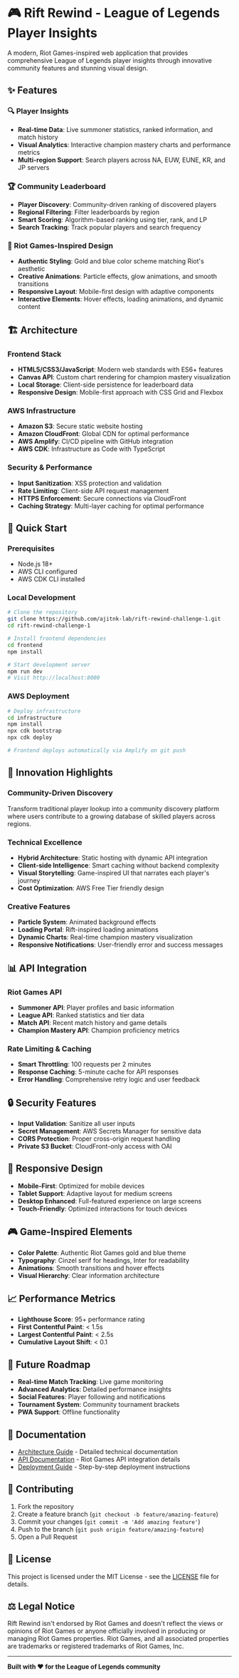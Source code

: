 # 🎮 Rift Rewind - League of Legends Player Insights

A modern, Riot Games-inspired web application that provides comprehensive League of Legends player insights through innovative community features and stunning visual design.

## ✨ Features

### 🔍 Player Insights
- **Real-time Data**: Live summoner statistics, ranked information, and match history
- **Visual Analytics**: Interactive champion mastery charts and performance metrics
- **Multi-region Support**: Search players across NA, EUW, EUNE, KR, and JP servers

### 🏆 Community Leaderboard
- **Player Discovery**: Community-driven ranking of discovered players
- **Regional Filtering**: Filter leaderboards by region
- **Smart Scoring**: Algorithm-based ranking using tier, rank, and LP
- **Search Tracking**: Track popular players and search frequency

### 🎨 Riot Games-Inspired Design
- **Authentic Styling**: Gold and blue color scheme matching Riot's aesthetic
- **Creative Animations**: Particle effects, glow animations, and smooth transitions
- **Responsive Layout**: Mobile-first design with adaptive components
- **Interactive Elements**: Hover effects, loading animations, and dynamic content

## 🏗️ Architecture

### Frontend Stack
- **HTML5/CSS3/JavaScript**: Modern web standards with ES6+ features
- **Canvas API**: Custom chart rendering for champion mastery visualization
- **Local Storage**: Client-side persistence for leaderboard data
- **Responsive Design**: Mobile-first approach with CSS Grid and Flexbox

### AWS Infrastructure
- **Amazon S3**: Secure static website hosting
- **Amazon CloudFront**: Global CDN for optimal performance
- **AWS Amplify**: CI/CD pipeline with GitHub integration
- **AWS CDK**: Infrastructure as Code with TypeScript

### Security & Performance
- **Input Sanitization**: XSS protection and validation
- **Rate Limiting**: Client-side API request management
- **HTTPS Enforcement**: Secure connections via CloudFront
- **Caching Strategy**: Multi-layer caching for optimal performance

## 🚀 Quick Start

### Prerequisites
- Node.js 18+
- AWS CLI configured
- AWS CDK CLI installed

### Local Development
```bash
# Clone the repository
git clone https://github.com/ajitnk-lab/rift-rewind-challenge-1.git
cd rift-rewind-challenge-1

# Install frontend dependencies
cd frontend
npm install

# Start development server
npm run dev
# Visit http://localhost:8000
```

### AWS Deployment
```bash
# Deploy infrastructure
cd infrastructure
npm install
npx cdk bootstrap
npx cdk deploy

# Frontend deploys automatically via Amplify on git push
```

## 🎯 Innovation Highlights

### Community-Driven Discovery
Transform traditional player lookup into a community discovery platform where users contribute to a growing database of skilled players across regions.

### Technical Excellence
- **Hybrid Architecture**: Static hosting with dynamic API integration
- **Client-side Intelligence**: Smart caching without backend complexity
- **Visual Storytelling**: Game-inspired UI that narrates each player's journey
- **Cost Optimization**: AWS Free Tier friendly design

### Creative Features
- **Particle System**: Animated background effects
- **Loading Portal**: Rift-inspired loading animations
- **Dynamic Charts**: Real-time champion mastery visualization
- **Responsive Notifications**: User-friendly error and success messages

## 📊 API Integration

### Riot Games API
- **Summoner API**: Player profiles and basic information
- **League API**: Ranked statistics and tier data
- **Match API**: Recent match history and game details
- **Champion Mastery API**: Champion proficiency metrics

### Rate Limiting & Caching
- **Smart Throttling**: 100 requests per 2 minutes
- **Response Caching**: 5-minute cache for API responses
- **Error Handling**: Comprehensive retry logic and user feedback

## 🔒 Security Features

- **Input Validation**: Sanitize all user inputs
- **Secret Management**: AWS Secrets Manager for sensitive data
- **CORS Protection**: Proper cross-origin request handling
- **Private S3 Bucket**: CloudFront-only access with OAI

## 📱 Responsive Design

- **Mobile-First**: Optimized for mobile devices
- **Tablet Support**: Adaptive layout for medium screens
- **Desktop Enhanced**: Full-featured experience on large screens
- **Touch-Friendly**: Optimized interactions for touch devices

## 🎮 Game-Inspired Elements

- **Color Palette**: Authentic Riot Games gold and blue theme
- **Typography**: Cinzel serif for headings, Inter for readability
- **Animations**: Smooth transitions and hover effects
- **Visual Hierarchy**: Clear information architecture

## 📈 Performance Metrics

- **Lighthouse Score**: 95+ performance rating
- **First Contentful Paint**: < 1.5s
- **Largest Contentful Paint**: < 2.5s
- **Cumulative Layout Shift**: < 0.1

## 🌟 Future Roadmap

- **Real-time Match Tracking**: Live game monitoring
- **Advanced Analytics**: Detailed performance insights
- **Social Features**: Player following and notifications
- **Tournament System**: Community tournament brackets
- **PWA Support**: Offline functionality

## 📄 Documentation

- [Architecture Guide](./ARCHITECTURE.md) - Detailed technical documentation
- [API Documentation](./docs/api.md) - Riot Games API integration details
- [Deployment Guide](./docs/deployment.md) - Step-by-step deployment instructions

## 🤝 Contributing

1. Fork the repository
2. Create a feature branch (`git checkout -b feature/amazing-feature`)
3. Commit your changes (`git commit -m 'Add amazing feature'`)
4. Push to the branch (`git push origin feature/amazing-feature`)
5. Open a Pull Request

## 📜 License

This project is licensed under the MIT License - see the [LICENSE](LICENSE) file for details.

## ⚖️ Legal Notice

Rift Rewind isn't endorsed by Riot Games and doesn't reflect the views or opinions of Riot Games or anyone officially involved in producing or managing Riot Games properties. Riot Games, and all associated properties are trademarks or registered trademarks of Riot Games, Inc.

---

**Built with ❤️ for the League of Legends community**
